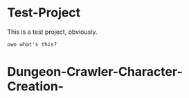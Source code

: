 # Test-Project

This is a test project, obviously.

`owo what's this?`
# Dungeon-Crawler-Character-Creation-
